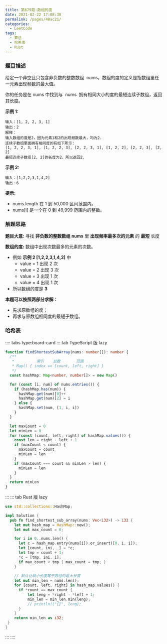 ```yaml
---
title: 第679题-数组的度
date: 2021-02-22 17:08:30
permalink: /pages/48ac21/
categories:
  - LeetCode
tags:
  - 算法
  - 哈希表
  - Rust
---
```


### [题目描述](https://leetcode-cn.com/problems/degree-of-an-array/)

给定一个非空且只包含非负数的整数数组  <span class="span-shadow">nums</span>，数组的度的定义是指数组里任一元素出现频数的最大值。

你的任务是在 <span class="span-shadow">nums</span> 中找到与  <span class="span-shadow">nums</span>  拥有相同大小的度的最短连续子数组，返回其长度。

<!-- more -->

**示例 1:**

```
输入：[1, 2, 2, 3, 1]
输出：2
解释：
输入数组的度是2，因为元素1和2的出现频数最大，均为2.
连续子数组里面拥有相同度的有如下所示:
[1, 2, 2, 3, 1], [1, 2, 2, 3], [2, 2, 3, 1], [1, 2, 2], [2, 2, 3], [2, 2]
最短连续子数组[2, 2]的长度为2，所以返回2.
```

**示例 2:**

```
输入：[1,2,2,3,1,4,2]
输出：6
```

**提示:**

- <span class="span-shadow">nums.length</span> 在 <span class="span-shadow">1</span> 到 <span class="span-shadow">50,000</span> 区间范围内。
- <span class="span-shadow">nums[i]</span> 是一个在 <span class="span-shadow">0</span> 到 <span class="span-shadow">49,999</span> 范围内的整数。

### 解题思路

**题目大意:** 寻找 **非负数的整数数组 nums** 里 **出现频率最多次的元素** 的 **最短** 长度

**数组的度:** 数组中出现次数最多的元素的次数。

- 例如 **示例 2 [1,2,2,3,1,4,2]** 中
  - value = 1 出现 <span class="span-shadow">2</span> 次
  - value = 2 出现 <span class="span-shadow">3</span> 次
  - value = 3 出现 <span class="span-shadow">1</span> 次
  - value = 4 出现 <span class="span-shadow">1</span> 次
- 所以数组的度是 **3**

**本题可以按照两部分求解：**

- 先求原数组的度；
- 再求与原数组相同度的最短子数组。

### 哈希表

:::: tabs type:board-card
::: tab TypeScript 版 lazy

```TypeScript
function findShortestSubArray(nums: number[]): number {
  /**
   *          索引    总数       范围
   * Map() { index => [count, left, right] }
   */
  const hashMap: Map<number, number[]> = new Map()

  for (const [i, num] of nums.entries()) {
    if (hashMap.has(num)) {
      hashMap.get(num)[0]++
      hashMap.get(num)[2] = i
    } else {
      hashMap.set(num, [1, i, i])
    }
  }

  let maxCount = 0
  let minLen = 0
  for (const [count, left, right] of hashMap.values()) {
    const len = right - left + 1
    if (maxCount < count) {
      maxCount = count
      minLen = len
    }
    if (maxCount === count && minLen > len) {
      minLen = len
    }
  }
  return minLen
}
```

:::
::: tab Rust 版 lazy

```Rust
use std::collections::HashMap;

impl Solution {
  pub fn find_shortest_sub_array(nums: Vec<i32>) -> i32 {
    let mut hash_map = HashMap::new();
    let mut max_count = 0;

    for i in 0..nums.len() {
      let c = hash_map.entry(nums[i]).or_insert([0, i, i]);
      let [count, ini, _] = *c;
      let tmp = count + 1;
      *c = [tmp, ini, i];
      if max_count < tmp { max_count = tmp; }
    }
    
    // 默认让最小长度等于数组的最大长度
    let mut min_len = nums.len();
    for [count, left, right] in hash_map.values() {
      if *count == max_count {
          let leng = *right - *left + 1;
          min_len = min_len.min(leng);
          // println!("{}", leng);
      }
    }
    return min_len as i32;
 }
}
```

:::
::::
